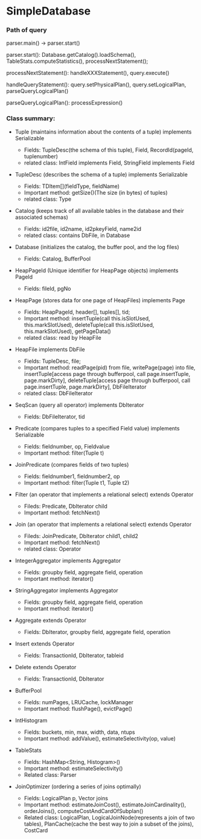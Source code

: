 # SimpleDatabase

### Path of query

parser.main() -> parser.start()

parser.start(): Database.getCatalog().loadSchema(), TableStats.computeStatistics(), processNextStatement();

processNextStatement(): handleXXXStatement(), query.execute()

handleQueryStatement(): query.setPhysicalPlan(), query.setLogicalPlan, parseQueryLogicalPlan()

parseQueryLogicalPlan(): processExpression()

### Class summary:
- Tuple (maintains information about the contents of a tuple) implements Serializable
  - Fields: TupleDesc(the schema of this tuple), Field[](data), RecordId(pageId, tuplenumber)
  - related class: IntField implements Field, StringField implements Field

- TupleDesc (describes the schema of a tuple) implements Serializable
  - Fields: TDItem[](fieldType, fieldName)
  - Important method: getSize()(The size (in bytes) of tuples)
  - related class: Type

- Catalog (keeps track of all available tables in the database and their associated schemas)
  - Fields: id2file, id2name, id2pkeyField, name2id
  - related class: contains DbFile, in Database
  
- Database (initializes the catalog, the buffer pool, and the log files)
  - Fields: Catalog, BufferPool

- HeapPageId (Unique identifier for HeapPage objects) implements PageId
  - Fields: fileId, pgNo
  
- HeapPage (stores data for one page of HeapFiles) implements Page
  - Fields: HeapPageId, header[], tuples[], tid;
  - Important method: insertTuple(call this.isSlotUsed, this.markSlotUsed), deleteTuple(call this.isSlotUsed, this.markSlotUsed), getPageData()
  - related class: read by HeapFile

- HeapFile implements DbFile
  - Fields: TupleDesc, file;
  - Important method: readPage(pid) from file, writePage(page) into file, insertTuple[access page through bufferpool, call page.insertTuple, page.markDirty], deleteTuple[access page through bufferpool, call page.insertTuple, page.markDirty], DbFileIterator
  - related class: DbFileIterator

- SeqScan (query all operator) implements DbIterator
  - Fields: DbFileIterator, tid 

- Predicate (compares tuples to a specified Field value) implements Serializable
  - Fields: fieldnumber, op, Fieldvalue
  - Important method: filter(Tuple t)
  
- JoinPredicate (compares fields of two tuples)
  - Fields: fieldnumber1, fieldnumber2, op
  - Important method: filter(Tuple t1, Tuple t2)
  
- Filter (an operator that implements a relational select) extends Operator
  - Fileds: Predicate, DbIterator child
  - Important method: fetchNext()
  
- Join (an operator that implements a relational select) extends Operator
  - Fileds: JoinPredicate, DbIterator child1, child2
  - Important method: fetchNext()
  - related class: Operator

- IntegerAggregator implements Aggregator
  - Fields: groupby field, aggregate field, operation
  - Important method: iterator()
  
- StringAggregator implements Aggregator
  - Fields: groupby field, aggregate field, operation
  - Important method: iterator()
  
- Aggregate extends Operator
  - Fields: DbIterator, groupby field, aggregate field, operation
  
- Insert extends Operator
  - Fields: TransactionId, DbIterator, tableid

- Delete extends Operator
  - Fields: TransactionId, DbIterator

- BufferPool
  - Fields: numPages, LRUCache, lockManager
  - Important method: flushPage(), evictPage()

- IntHistogram
  - Fields: buckets, min, max, width, data, ntups
  - Important method: addValue(), estimateSelectivity(op, value)

- TableStats
  - Fields: HashMap<String, Histogram>()
  - Important method: estimateSelectivity()
  - Related class: Parser

- JoinOptimizer (ordering a series of joins optimally)
  - Fields: LogicalPlan p, Vector<LogicalJoinNode> joins
  - Important method: estimateJoinCost(), estimateJoinCardinality(), orderJoins(), computeCostAndCardOfSubplan()
  - Related class: LogicalPlan, LogicalJoinNode(represents a join of two tables), PlanCache(cache the best way to join a subset of the joins), CostCard
